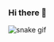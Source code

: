 ### Hi there 👋

![snake gif](https://github.com/amilgasimov/amilgasimov/blob/output/github-contribution-grid-snake.gif)
